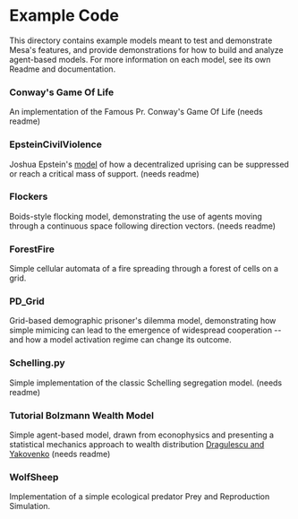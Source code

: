 # Example Code

This directory contains example models meant to test and demonstrate Mesa's features, and provide demonstrations for how to build and analyze agent-based models. For more information on each model, see its own Readme and documentation.

### Conway's Game Of Life 
An implementation of the Famous Pr. Conway's Game Of Life
(needs readme)

### EpsteinCivilViolence 
Joshua Epstein's [model](http://www.uvm.edu/~pdodds/files/papers/others/2002/epstein2002a.pdf) of how a decentralized uprising can be suppressed or reach a critical mass of support.
(needs readme)

### Flockers 
Boids-style flocking model, demonstrating the use of agents moving through a continuous space following direction vectors.
(needs readme)

### ForestFire
Simple cellular automata of a fire spreading through a forest of cells on a grid.

### PD_Grid
Grid-based demographic prisoner's dilemma model, demonstrating how simple mimicing can lead to the emergence of widespread cooperation -- and how a model activation regime can change its outcome.

### Schelling.py 
Simple implementation of the classic Schelling segregation model.
(needs readme)

### Tutorial Bolzmann Wealth Model 
Simple agent-based model, drawn from econophysics and presenting a statistical mechanics approach to wealth distribution [Dragulescu and Yakovenko](http://arxiv.org/pdf/cond-mat/0211175v1.pdf)
(needs readme)

### WolfSheep
Implementation of a simple ecological predator Prey and Reproduction Simulation.




